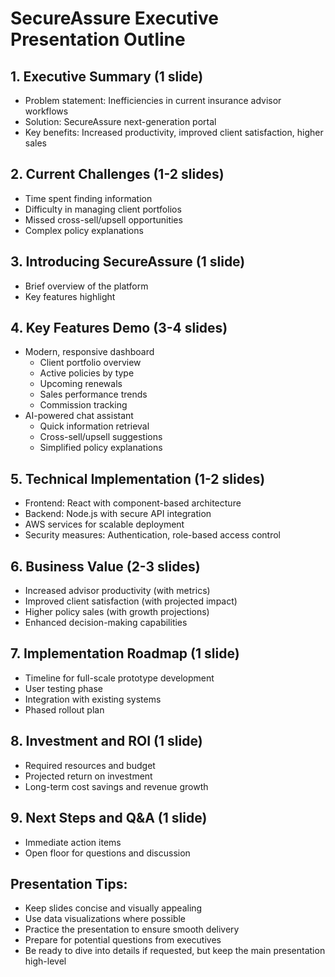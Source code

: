 # SecureAssure Executive Presentation Outline

## 1. Executive Summary (1 slide)
- Problem statement: Inefficiencies in current insurance advisor workflows
- Solution: SecureAssure next-generation portal
- Key benefits: Increased productivity, improved client satisfaction, higher sales

## 2. Current Challenges (1-2 slides)
- Time spent finding information
- Difficulty in managing client portfolios
- Missed cross-sell/upsell opportunities
- Complex policy explanations

## 3. Introducing SecureAssure (1 slide)
- Brief overview of the platform
- Key features highlight

## 4. Key Features Demo (3-4 slides)
- Modern, responsive dashboard
  - Client portfolio overview
  - Active policies by type
  - Upcoming renewals
  - Sales performance trends
  - Commission tracking
- AI-powered chat assistant
  - Quick information retrieval
  - Cross-sell/upsell suggestions
  - Simplified policy explanations

## 5. Technical Implementation (1-2 slides)
- Frontend: React with component-based architecture
- Backend: Node.js with secure API integration
- AWS services for scalable deployment
- Security measures: Authentication, role-based access control

## 6. Business Value (2-3 slides)
- Increased advisor productivity (with metrics)
- Improved client satisfaction (with projected impact)
- Higher policy sales (with growth projections)
- Enhanced decision-making capabilities

## 7. Implementation Roadmap (1 slide)
- Timeline for full-scale prototype development
- User testing phase
- Integration with existing systems
- Phased rollout plan

## 8. Investment and ROI (1 slide)
- Required resources and budget
- Projected return on investment
- Long-term cost savings and revenue growth

## 9. Next Steps and Q&A (1 slide)
- Immediate action items
- Open floor for questions and discussion

## Presentation Tips:
- Keep slides concise and visually appealing
- Use data visualizations where possible
- Practice the presentation to ensure smooth delivery
- Prepare for potential questions from executives
- Be ready to dive into details if requested, but keep the main presentation high-level